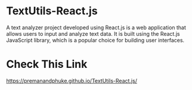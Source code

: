 # TextUtils-React.js
A text analyzer project developed using React.js is a web application that allows users to input and analyze text data. It is built using the React.js JavaScript library, which is a popular choice for building user interfaces.

# Check This Link
https://premanandphuke.github.io/TextUtils-React.js/
